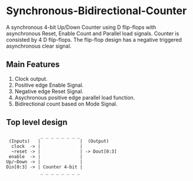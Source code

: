 # Synchronous-Bidirectional-Counter
A synchronous 4-bit Up/Down Counter using D flip-flops with asynchronous Reset, Enable Count and Parallel load signals. 
Counter is consisted by 4 D flip-flops. The flip-flop design has a negative triggered asynchronous clear signal. 

## Main Features
1. Clock output.
2. Positive edge Enable Signal.
3. Negative edge Reset Signal.
4. Asychronous positive edge parallel load function.
5. Bidirectional count based on Mode Signal.

## Top level design 
                 _ _ _ _ _ _ _ _                                           
     (Inputs)   |               |  (Output)                   
      clock  -> |               |       
      ~reset -> |               | -> Dout[0:3]
     enable  -> |               |
    Up/~Down -> |               |
    Din[0:3] -> | Counter 4-bit |                  
                 _ _ _ _ _ _ _ _                      
                                                                     
